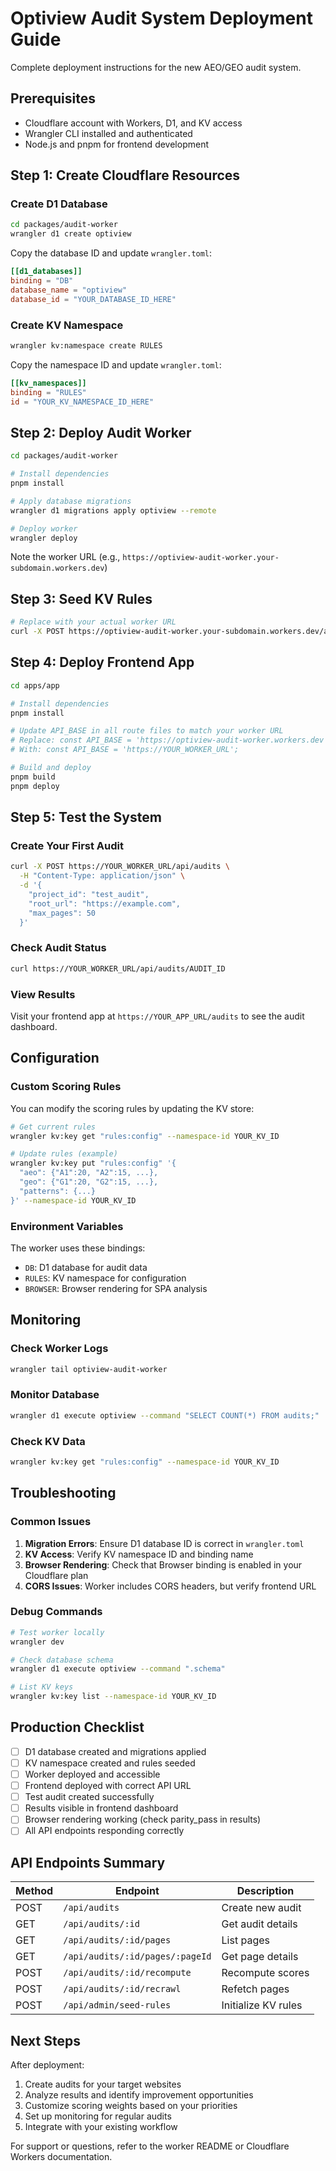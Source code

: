 # Optiview Audit System Deployment Guide

Complete deployment instructions for the new AEO/GEO audit system.

## Prerequisites

- Cloudflare account with Workers, D1, and KV access
- Wrangler CLI installed and authenticated
- Node.js and pnpm for frontend development

## Step 1: Create Cloudflare Resources

### Create D1 Database
```bash
cd packages/audit-worker
wrangler d1 create optiview
```

Copy the database ID and update `wrangler.toml`:
```toml
[[d1_databases]]
binding = "DB"
database_name = "optiview"
database_id = "YOUR_DATABASE_ID_HERE"
```

### Create KV Namespace
```bash
wrangler kv:namespace create RULES
```

Copy the namespace ID and update `wrangler.toml`:
```toml
[[kv_namespaces]]
binding = "RULES"
id = "YOUR_KV_NAMESPACE_ID_HERE"
```

## Step 2: Deploy Audit Worker

```bash
cd packages/audit-worker

# Install dependencies
pnpm install

# Apply database migrations
wrangler d1 migrations apply optiview --remote

# Deploy worker
wrangler deploy
```

Note the worker URL (e.g., `https://optiview-audit-worker.your-subdomain.workers.dev`)

## Step 3: Seed KV Rules

```bash
# Replace with your actual worker URL
curl -X POST https://optiview-audit-worker.your-subdomain.workers.dev/api/admin/seed-rules
```

## Step 4: Deploy Frontend App

```bash
cd apps/app

# Install dependencies
pnpm install

# Update API_BASE in all route files to match your worker URL
# Replace: const API_BASE = 'https://optiview-audit-worker.workers.dev';
# With: const API_BASE = 'https://YOUR_WORKER_URL';

# Build and deploy
pnpm build
pnpm deploy
```

## Step 5: Test the System

### Create Your First Audit
```bash
curl -X POST https://YOUR_WORKER_URL/api/audits \
  -H "Content-Type: application/json" \
  -d '{
    "project_id": "test_audit",
    "root_url": "https://example.com",
    "max_pages": 50
  }'
```

### Check Audit Status
```bash
curl https://YOUR_WORKER_URL/api/audits/AUDIT_ID
```

### View Results
Visit your frontend app at `https://YOUR_APP_URL/audits` to see the audit dashboard.

## Configuration

### Custom Scoring Rules

You can modify the scoring rules by updating the KV store:

```bash
# Get current rules
wrangler kv:key get "rules:config" --namespace-id YOUR_KV_ID

# Update rules (example)
wrangler kv:key put "rules:config" '{
  "aeo": {"A1":20, "A2":15, ...},
  "geo": {"G1":20, "G2":15, ...},
  "patterns": {...}
}' --namespace-id YOUR_KV_ID
```

### Environment Variables

The worker uses these bindings:
- `DB`: D1 database for audit data
- `RULES`: KV namespace for configuration
- `BROWSER`: Browser rendering for SPA analysis

## Monitoring

### Check Worker Logs
```bash
wrangler tail optiview-audit-worker
```

### Monitor Database
```bash
wrangler d1 execute optiview --command "SELECT COUNT(*) FROM audits;"
```

### Check KV Data
```bash
wrangler kv:key get "rules:config" --namespace-id YOUR_KV_ID
```

## Troubleshooting

### Common Issues

1. **Migration Errors**: Ensure D1 database ID is correct in `wrangler.toml`
2. **KV Access**: Verify KV namespace ID and binding name
3. **Browser Rendering**: Check that Browser binding is enabled in your Cloudflare plan
4. **CORS Issues**: Worker includes CORS headers, but verify frontend URL

### Debug Commands

```bash
# Test worker locally
wrangler dev

# Check database schema
wrangler d1 execute optiview --command ".schema"

# List KV keys
wrangler kv:key list --namespace-id YOUR_KV_ID
```

## Production Checklist

- [ ] D1 database created and migrations applied
- [ ] KV namespace created and rules seeded
- [ ] Worker deployed and accessible
- [ ] Frontend deployed with correct API URL
- [ ] Test audit created successfully
- [ ] Results visible in frontend dashboard
- [ ] Browser rendering working (check parity_pass in results)
- [ ] All API endpoints responding correctly

## API Endpoints Summary

| Method | Endpoint | Description |
|--------|----------|-------------|
| POST | `/api/audits` | Create new audit |
| GET | `/api/audits/:id` | Get audit details |
| GET | `/api/audits/:id/pages` | List pages |
| GET | `/api/audits/:id/pages/:pageId` | Get page details |
| POST | `/api/audits/:id/recompute` | Recompute scores |
| POST | `/api/audits/:id/recrawl` | Refetch pages |
| POST | `/api/admin/seed-rules` | Initialize KV rules |

## Next Steps

After deployment:
1. Create audits for your target websites
2. Analyze results and identify improvement opportunities
3. Customize scoring weights based on your priorities
4. Set up monitoring for regular audits
5. Integrate with your existing workflow

For support or questions, refer to the worker README or Cloudflare Workers documentation.
